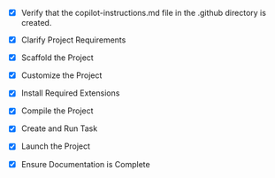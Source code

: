 <!-- Use this file to provide workspace-specific custom instructions to Copilot. For more details, visit https://code.visualstudio.com/docs/copilot/copilot-customization#_use-a-githubcopilotinstructionsmd-file -->
- [x] Verify that the copilot-instructions.md file in the .github directory is created.

- [x] Clarify Project Requirements
	<!-- Project: csv-random-generator - randomly generate CSV files with specified rows, columns, and data, output to a folder. -->

- [x] Scaffold the Project
	<!-- Created C# console app with CSV generation program. Project renamed to CsvRandomGenerator. -->

- [x] Customize the Project
	<!-- Program generates random data (int, double, str, DateTime) with fixed types per column, sorts by specified column, and writes to CSV. Uses --options for command-line arguments. -->

- [x] Install Required Extensions
	<!-- Installed ms-dotnettools.csharp. -->

- [x] Compile the Project
	<!-- C# project compiled and tested successfully with dotnet run. -->

- [x] Create and Run Task
	<!-- No task needed for simple script. -->

- [x] Launch the Project
	<!-- Program can be run with dotnet run. -->

- [x] Ensure Documentation is Complete
	<!-- Created README.md with usage instructions in Japanese. Added unit tests. -->